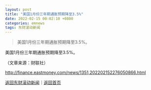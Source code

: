 ```yaml
---
layout: post
title: "美国1月份三年期通胀预期降至3.5%"
date: 2022-02-15 00:02:10 +0800
categories: emnews
tags: 东财滚动新闻
---
```

> 美国1月份三年期通胀预期降至3.5%。

<p>美国1月份三年期通胀预期降至3.5%。</p><p class="em_media">（文章来源：财联社）</p>

<http://finance.eastmoney.com/news/1351,202202152276050866.html>

[返回东财滚动新闻](//finews.withounder.com/emnews/)｜[返回首页](//finews.withounder.com/)